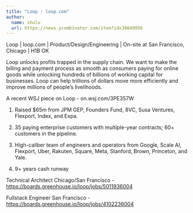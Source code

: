 ```yaml
---
title: "Loop : loop.com"
author:
  name: shulu
  url: https://news.ycombinator.com/item?id=38849956
---
```

Loop | loop.com | Product&#x2F;Design&#x2F;Engineering | On-site at San Francisco, Chicago | H1B OK

Loop unlocks profits trapped in the supply chain. We want to make the billing and payment process as smooth as consumers paying for online goods while unlocking hundreds of billions of working capital for businesses. Loop can help trillions of dollars move more efficiently and improve millions of people’s livelihoods.

A recent WSJ piece on Loop -  on.wsj.com&#x2F;3PE357W

1. Raised $65m from JPM GEP, Founders Fund, 8VC, Susa Ventures, Flexport, Index, and Expa.

2. 35 paying enterprise customers with multiple-year contracts; 60+ customers in the pipeline.

3. High-caliber team of engineers and operators from Google, Scale AI, Flexport, Uber, Rakuten, Square, Meta, Stanford, Brown, Princeton, and Yale.

4. 9+ years cash runway

Technical Architect Chicago&#x2F;San Francisco - <a href="https:&#x2F;&#x2F;boards.greenhouse.io&#x2F;loop&#x2F;jobs&#x2F;5011936004" rel="nofollow">https:&#x2F;&#x2F;boards.greenhouse.io&#x2F;loop&#x2F;jobs&#x2F;5011936004</a>

Fullstack Engineer San Francisco - <a href="https:&#x2F;&#x2F;boards.greenhouse.io&#x2F;loop&#x2F;jobs&#x2F;4102236004" rel="nofollow">https:&#x2F;&#x2F;boards.greenhouse.io&#x2F;loop&#x2F;jobs&#x2F;4102236004</a>
